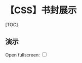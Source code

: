 # 【CSS】书封展示

[TOC]

## 演示

<div class="book-cover-con">
  <!-- Book 1th -->
  <label>Open fullscreen: </label>
  <input class="book-cover-fs-select" type="checkbox" />
  <WHRatio h="68%">
    <div class="book-cover">
      <div class="paper" />
      <div class="book">
        <div class="cover">
          <img src="https://mgear-image.oss-cn-shanghai.aliyuncs.com/css-draw/s2709063811.jpg" />
          <div class="paper" />
        </div>
        <img class="corner" src="https://mgear-image.oss-cn-shanghai.aliyuncs.com/css-draw/s2709063811.jpg" />
      </div>
    </div>
    <svg width="0" height="0">
      <filter id="book-cover-paper-1">
        <feTurbulence type="fractalNoise" baseFrequency='.95 .95' numOctaves="80" result='noise' />
        <feDiffuseLighting in='noise' lighting-color='#004F85' surfaceScale='.8' result="grind">
          <feDistantLight azimuth='500' elevation='50' />
        </feDiffuseLighting>
        <feGaussianBlur in="grind" stdDeviation=".5"/>
      </filter>
    </svg>
  </WHRatio>
  <!-- Book 2th -->
  <label>Open fullscreen: </label>
  <input class="book-cover-fs-select" type="checkbox" />
  <WHRatio h="68%">
    <div class="book-cover">
      <div class="paper" />
      <div class="book">
        <div class="cover">
          <img src="https://mgear-image.oss-cn-shanghai.aliyuncs.com/css-draw/s2830217111.jpg" />
          <div class="paper" />
        </div>
        <img class="corner" src="https://mgear-image.oss-cn-shanghai.aliyuncs.com/css-draw/s2830217111.jpg" />
      </div>
    </div>
    <svg width="0" height="0">
      <filter id="book-cover-paper-2">
        <feTurbulence type="fractalNoise" baseFrequency='.95 .95' numOctaves="80" result='noise' />
        <feDiffuseLighting in='noise' lighting-color='#ddd' surfaceScale='.8' result="grind">
          <feDistantLight azimuth='500' elevation='50' />
        </feDiffuseLighting>
        <feGaussianBlur in="grind" stdDeviation=".5"/>
      </filter>
    </svg>
  </WHRatio>
  <!-- Book 3th -->
  <label>Open fullscreen: </label>
  <input class="book-cover-fs-select" type="checkbox" />
  <WHRatio h="68%">
    <div class="book-cover">
      <div class="paper" />
      <div class="book">
        <div class="cover">
          <img src="https://mgear-image.oss-cn-shanghai.aliyuncs.com/css-draw/s3360190011.jpg" />
          <div class="paper" />
        </div>
        <img class="corner" src="https://mgear-image.oss-cn-shanghai.aliyuncs.com/css-draw/s3360190011.jpg" />
      </div>
    </div>
    <svg width="0" height="0">
      <filter id="book-cover-paper-3">
        <feTurbulence type="fractalNoise" baseFrequency='.95 .95' numOctaves="80" result='noise' />
        <feDiffuseLighting in='noise' lighting-color='#7F191D' surfaceScale='.8' result="grind">
          <feDistantLight azimuth='500' elevation='50' />
        </feDiffuseLighting>
        <feGaussianBlur in="grind" stdDeviation=".5"/>
      </filter>
    </svg>
  </WHRatio>
</div>

<style>
  .book-cover-fs-select:checked {
    position: fixed;
    top: 1em;
    left: 0;
    width: 100%;
    line-height: 3em;
    font-size: 1em;
    color: rgba(0,0,0,0.7);
    text-align: center;
    z-index: 99999;
  }
  .book-cover-fs-select:checked:before {
    content: 'Close fullscreen';
  }
  .book-cover-fs-select:checked + .wh-container {
    position: fixed;
    top: 0;
    left: 0;
    width: 100%;
    height: 100vh;
    z-index: 99998;
  }
  .book-cover-fs-select:checked + .wh-container .book {
    min-width: 300px;
  }
  .book-cover {
    position: relative;
    display: flex;
    justify-content: center;
    align-items: center;
    width: 100%;
    height: auto;
    overflow: hidden;
  }
  .book-cover .paper {
    position: absolute;
    top: 0;
    left: 0;
    width: 100%;
    height: 100%;
  }
  .book-cover .paper::before,
  .book-cover .paper::after,
  .book-cover .cover::after {
    content: '';
    position: absolute;
    top: 0;
    left: 0;
    width: 100%;
    height: 100%;
  }
  /* 纸的磨砂处理 */
  .book-cover-con .wh-container:nth-child(3) .paper::before {
    filter: url(#book-cover-paper-1);
  }
  .book-cover-con .wh-container:nth-child(6) .paper::before {
    filter: url(#book-cover-paper-2);
  }
  .book-cover-con .wh-container:nth-child(9) .paper::before {
    filter: url(#book-cover-paper-3);
  }
  /* 纸的高光 */
  .book-cover .paper::after {
    background: radial-gradient(ellipse at 100% 0%, rgba(255,255,255,0.25), rgba(255,255,255,0.18) 50%, rgba(255,255,255,0.15) 70%, rgba(0,0,0,.1));
  }
  /* 书封面磨砂 */
  .book-cover .cover .paper {
    mix-blend-mode: hard-light;
    opacity: 0.2;
    overflow: hidden;
  }
  /* 书封面高光 */
  .book-cover .cover::after {
    background: radial-gradient(ellipse at 100% 0%, rgba(255,255,255,0.18), rgba(255,255,255,0.13) 30%, rgba(255,255,255,0.05) 50%, rgba(0,0,0,.1));
    background: radial-gradient(ellipse at 100% 0%, rgba(255,255,255,0.08), rgba(255,255,255,0.06) 30%, rgba(255,255,255,0.02) 50%, rgba(0,0,0,.3));
  }
  /* 书籍的阴影 */
  .book-cover .book {
    position: relative;
    margin-top: -1vh;
    margin-right: -1vh;
    width: 32%;
    max-width: 600px;
    font-size: 0;
    box-shadow: 
      -55px 40px 30px 0 rgb(0 0 0 / 10%), 
      -27px 25px 35px -5px rgb(0 0 0 / 20%),
      -10px 10px 15px 5px rgb(0 0 0 / 10%), 
      -12px 12px 10px 0 rgb(0 0 0 / 20%),
      -7px 7px 8px 0 rgb(0 0 0 / 10%),
      -5px 5px 5px 0 rgb(0 0 0 / 20%),
      -2px 2px 3px 0 rgb(0 0 0 / 30%);
    filter: drop-shadow(-20px 20px 15px rgba(0, 0, 0, .65));
  }
  .book-cover .cover {
    position: absolute;
    width: 100%;
    height: 100%;
    z-index: 1;
  }
  .book-cover .cover img { 
    border-radius: 2px;
    /* image-rendering: pixelated;
    image-rendering: -webkit-optimize-contrast; */
  }
  .book-cover .corner {
    filter: blur(1px);
  }
  /* 书的褶皱 */
  .book-cover .book::after {
    content: '';
    position: absolute;
    top: 0;
    left: 0;
    width: 100%;
    height: 100%;
    z-index: 2;
    background-repeat: no-repeat;
    background-image: 
      linear-gradient(to right, rgba(0,0,0,0.2) 0, rgba(255,255,255,0.08) 0%, transparent 0.5%),
      linear-gradient(to right, rgba(0,0,0,0.1) 0.3%, rgba(255,255,255,0.09) 1.1%, transparent 1.3%);
    background-size: 50% 100%, 50% 100%;
    background-position: 0% top, 9% top;
  }
</style>

## 解析

* 背景的磨砂质感使用 SVG 绘制。
* 在磨砂背景上叠加了一层来自右上角的 radial-gradient 渐变仿制点光源。
* 书的褶皱使用 linear-gradient 渐变绘制。
* 书的边缘进行了模糊处理。
* 阴影使用了多重阴影。

## 代码

磨砂滤镜代码示例：

```html
<svg width="0" height="0">
  <filter id="book-cover-paper-1">
    <feTurbulence type="fractalNoise" baseFrequency='.95 .95' numOctaves="80" result='noise' />
    <feDiffuseLighting in='noise' lighting-color='#004F85' surfaceScale='.8' result="grind">
      <feDistantLight azimuth='500' elevation='50' />
    </feDiffuseLighting>
    <feGaussianBlur in="grind" stdDeviation=".5"/>
  </filter>
</svg>
```
